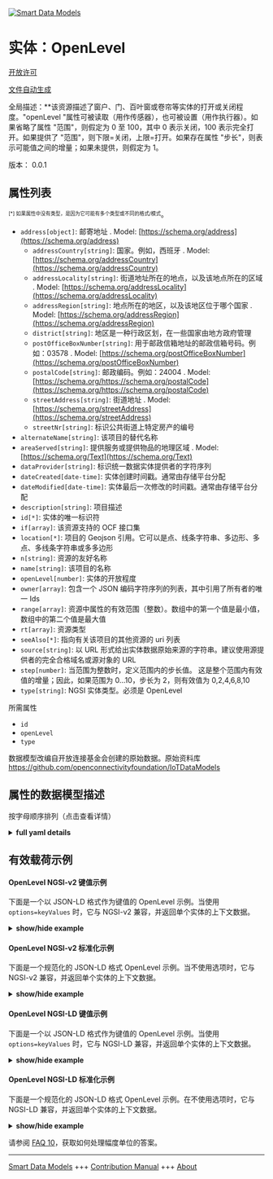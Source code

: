 <!-- 10-Header -->    
[![Smart Data Models](https://smartdatamodels.org/wp-content/uploads/2022/01/SmartDataModels_logo.png "Logo")](https://smartdatamodels.org)    
实体：OpenLevel    
============<!-- /10-Header -->    
<!-- 15-License -->    
[开放许可](https://github.com/smart-data-models//dataModel.OCF/blob/master/OpenLevel/LICENSE.md)    
[文件自动生成](https://docs.google.com/presentation/d/e/2PACX-1vTs-Ng5dIAwkg91oTTUdt8ua7woBXhPnwavZ0FxgR8BsAI_Ek3C5q97Nd94HS8KhP-r_quD4H0fgyt3/pub?start=false&loop=false&delayms=3000#slide=id.gb715ace035_0_60)    
<!-- /15-License -->    
<!-- 20-Description -->    
全局描述：**该资源描述了窗户、门、百叶窗或卷帘等实体的打开或关闭程度。"openLevel "属性可被读取（用作传感器），也可被设置（用作执行器）。如果省略了属性 "范围"，则假定为 0 至 100，其中 0 表示关闭，100 表示完全打开。如果提供了 "范围"，则下限=关闭，上限=打开。如果存在属性 "步长"，则表示可能值之间的增量；如果未提供，则假定为 1。    
版本： 0.0.1    
<!-- /20-Description -->    
<!-- 30-PropertiesList -->    
## 属性列表    
<sup><sub>[*] 如果属性中没有类型，是因为它可能有多个类型或不同的格式/模式</sub></sup>。    
- `address[object]`: 邮寄地址  . Model: [https://schema.org/address](https://schema.org/address)	- `addressCountry[string]`: 国家。例如，西班牙  . Model: [https://schema.org/addressCountry](https://schema.org/addressCountry)    
	- `addressLocality[string]`: 街道地址所在的地点，以及该地点所在的区域  . Model: [https://schema.org/addressLocality](https://schema.org/addressLocality)    
	- `addressRegion[string]`: 地点所在的地区，以及该地区位于哪个国家  . Model: [https://schema.org/addressRegion](https://schema.org/addressRegion)    
	- `district[string]`: 地区是一种行政区划，在一些国家由地方政府管理      
	- `postOfficeBoxNumber[string]`: 用于邮政信箱地址的邮政信箱号码。例如：03578  . Model: [https://schema.org/postOfficeBoxNumber](https://schema.org/postOfficeBoxNumber)    
	- `postalCode[string]`: 邮政编码。例如：24004  . Model: [https://schema.org/https://schema.org/postalCode](https://schema.org/https://schema.org/postalCode)    
	- `streetAddress[string]`: 街道地址  . Model: [https://schema.org/streetAddress](https://schema.org/streetAddress)    
	- `streetNr[string]`: 标识公共街道上特定房产的编号      
- `alternateName[string]`: 该项目的替代名称  - `areaServed[string]`: 提供服务或提供物品的地理区域  . Model: [https://schema.org/Text](https://schema.org/Text)- `dataProvider[string]`: 标识统一数据实体提供者的字符序列  - `dateCreated[date-time]`: 实体创建时间戳。通常由存储平台分配  - `dateModified[date-time]`: 实体最后一次修改的时间戳。通常由存储平台分配  - `description[string]`: 项目描述  - `id[*]`: 实体的唯一标识符  - `if[array]`: 该资源支持的 OCF 接口集  - `location[*]`: 项目的 Geojson 引用。它可以是点、线条字符串、多边形、多点、多线条字符串或多多边形  - `n[string]`: 资源的友好名称  - `name[string]`: 该项目的名称  - `openLevel[number]`: 实体的开放程度  - `owner[array]`: 包含一个 JSON 编码字符序列的列表，其中引用了所有者的唯一 Ids  - `range[array]`: 资源中属性的有效范围（整数）。数组中的第一个值是最小值，数组中的第二个值是最大值  - `rt[array]`: 资源类型  - `seeAlso[*]`: 指向有关该项目的其他资源的 uri 列表  - `source[string]`: 以 URL 形式给出实体数据原始来源的字符串。建议使用源提供者的完全合格域名或源对象的 URL  - `step[number]`: 当范围为整数时，定义范围内的步长值。  这是整个范围内有效值的增量；因此，如果范围为 0...10，步长为 2，则有效值为 0,2,4,6,8,10  - `type[string]`: NGSI 实体类型。必须是 OpenLevel  <!-- /30-PropertiesList -->    
<!-- 35-RequiredProperties -->    
所需属性    
- `id`  - `openLevel`  - `type`  <!-- /35-RequiredProperties -->    
<!-- 40-RequiredProperties -->    
数据模型改编自开放连接基金会创建的原始数据。原始资料库 https://github.com/openconnectivityfoundation/IoTDataModels    
<!-- /40-RequiredProperties -->    
<!-- 50-DataModelHeader -->    
## 属性的数据模型描述    
按字母顺序排列（点击查看详情）    
<!-- /50-DataModelHeader -->    
<!-- 60-ModelYaml -->    
<details><summary><strong>full yaml details</strong></summary>      
```yaml    
OpenLevel:      
  description: 'This Resource describes how open or ajar an entity such as a window, door, blind or shutter is.The Property ''openLevel'' can be read (acting as a sensor).The ''openLevel'' can also be set (acting as an actuator).The ''openLevel'' is device dependent across the range provided.When the Property ''range'' is omitted then 0 to 100 is assumed where 0 means closed, 100 means fully open.If a ''range'' is provided then the lower bound=closed, upper bound=open.If Property ''step'' is present then it represents the increment between possible values; if not provided 1 is assumed.'      
  properties:      
    address:      
      description: The mailing address      
      properties:      
        addressCountry:      
          description: 'The country. For example, Spain'      
          type: string      
          x-ngsi:      
            model: https://schema.org/addressCountry      
            type: Property      
        addressLocality:      
          description: 'The locality in which the street address is, and which is in the region'      
          type: string      
          x-ngsi:      
            model: https://schema.org/addressLocality      
            type: Property      
        addressRegion:      
          description: 'The region in which the locality is, and which is in the country'      
          type: string      
          x-ngsi:      
            model: https://schema.org/addressRegion      
            type: Property      
        district:      
          description: 'A district is a type of administrative division that, in some countries, is managed by the local government'      
          type: string      
          x-ngsi:      
            type: Property      
        postOfficeBoxNumber:      
          description: 'The post office box number for PO box addresses. For example, 03578'      
          type: string      
          x-ngsi:      
            model: https://schema.org/postOfficeBoxNumber      
            type: Property      
        postalCode:      
          description: 'The postal code. For example, 24004'      
          type: string      
          x-ngsi:      
            model: https://schema.org/https://schema.org/postalCode      
            type: Property      
        streetAddress:      
          description: The street address      
          type: string      
          x-ngsi:      
            model: https://schema.org/streetAddress      
            type: Property      
        streetNr:      
          description: Number identifying a specific property on a public street      
          type: string      
          x-ngsi:      
            type: Property      
      type: object      
      x-ngsi:      
        model: https://schema.org/address      
        type: Property      
    alternateName:      
      description: An alternative name for this item      
      type: string      
      x-ngsi:      
        type: Property      
    areaServed:      
      description: The geographic area where a service or offered item is provided      
      type: string      
      x-ngsi:      
        model: https://schema.org/Text      
        type: Property      
    dataProvider:      
      description: A sequence of characters identifying the provider of the harmonised data entity      
      type: string      
      x-ngsi:      
        type: Property      
    dateCreated:      
      description: Entity creation timestamp. This will usually be allocated by the storage platform      
      format: date-time      
      type: string      
      x-ngsi:      
        type: Property      
    dateModified:      
      description: Timestamp of the last modification of the entity. This will usually be allocated by the storage platform      
      format: date-time      
      type: string      
      x-ngsi:      
        type: Property      
    description:      
      description: A description of this item      
      type: string      
      x-ngsi:      
        type: Property      
    id:      
      anyOf:      
        - description: Identifier format of any NGSI entity      
          maxLength: 256      
          minLength: 1      
          pattern: ^[\w\-\.\{\}\$\+\*\[\]`|~^@!,:\\]+$      
          type: string      
          x-ngsi:      
            type: Property      
        - description: Identifier format of any NGSI entity      
          format: uri      
          type: string      
          x-ngsi:      
            type: Property      
      description: Unique identifier of the entity      
      x-ngsi:      
        type: Property      
    if:      
      description: The OCF Interface set supported by this Resource      
      items:      
        enum:      
          - oic.if.a      
          - oic.if.baseline      
        type: string      
      minItems: 2      
      readOnly: true      
      type: array      
      uniqueItems: true      
      x-ngsi:      
        type: Property      
    location:      
      description: 'Geojson reference to the item. It can be Point, LineString, Polygon, MultiPoint, MultiLineString or MultiPolygon'      
      oneOf:      
        - description: Geojson reference to the item. Point      
          properties:      
            bbox:      
              items:      
                type: number      
              minItems: 4      
              type: array      
            coordinates:      
              items:      
                type: number      
              minItems: 2      
              type: array      
            type:      
              enum:      
                - Point      
              type: string      
          required:      
            - type      
            - coordinates      
          title: GeoJSON Point      
          type: object      
          x-ngsi:      
            type: GeoProperty      
        - description: Geojson reference to the item. LineString      
          properties:      
            bbox:      
              items:      
                type: number      
              minItems: 4      
              type: array      
            coordinates:      
              items:      
                items:      
                  type: number      
                minItems: 2      
                type: array      
              minItems: 2      
              type: array      
            type:      
              enum:      
                - LineString      
              type: string      
          required:      
            - type      
            - coordinates      
          title: GeoJSON LineString      
          type: object      
          x-ngsi:      
            type: GeoProperty      
        - description: Geojson reference to the item. Polygon      
          properties:      
            bbox:      
              items:      
                type: number      
              minItems: 4      
              type: array      
            coordinates:      
              items:      
                items:      
                  items:      
                    type: number      
                  minItems: 2      
                  type: array      
                minItems: 4      
                type: array      
              type: array      
            type:      
              enum:      
                - Polygon      
              type: string      
          required:      
            - type      
            - coordinates      
          title: GeoJSON Polygon      
          type: object      
          x-ngsi:      
            type: GeoProperty      
        - description: Geojson reference to the item. MultiPoint      
          properties:      
            bbox:      
              items:      
                type: number      
              minItems: 4      
              type: array      
            coordinates:      
              items:      
                items:      
                  type: number      
                minItems: 2      
                type: array      
              type: array      
            type:      
              enum:      
                - MultiPoint      
              type: string      
          required:      
            - type      
            - coordinates      
          title: GeoJSON MultiPoint      
          type: object      
          x-ngsi:      
            type: GeoProperty      
        - description: Geojson reference to the item. MultiLineString      
          properties:      
            bbox:      
              items:      
                type: number      
              minItems: 4      
              type: array      
            coordinates:      
              items:      
                items:      
                  items:      
                    type: number      
                  minItems: 2      
                  type: array      
                minItems: 2      
                type: array      
              type: array      
            type:      
              enum:      
                - MultiLineString      
              type: string      
          required:      
            - type      
            - coordinates      
          title: GeoJSON MultiLineString      
          type: object      
          x-ngsi:      
            type: GeoProperty      
        - description: Geojson reference to the item. MultiLineString      
          properties:      
            bbox:      
              items:      
                type: number      
              minItems: 4      
              type: array      
            coordinates:      
              items:      
                items:      
                  items:      
                    items:      
                      type: number      
                    minItems: 2      
                    type: array      
                  minItems: 4      
                  type: array      
                type: array      
              type: array      
            type:      
              enum:      
                - MultiPolygon      
              type: string      
          required:      
            - type      
            - coordinates      
          title: GeoJSON MultiPolygon      
          type: object      
          x-ngsi:      
            type: GeoProperty      
      x-ngsi:      
        type: GeoProperty      
    n:      
      description: Friendly name of the Resource      
      maxLength: 64      
      readOnly: true      
      type: string      
      x-ngsi:      
        type: Property      
    name:      
      description: The name of this item      
      type: string      
      x-ngsi:      
        type: Property      
    openLevel:      
      description: How open or ajar the entity is      
      type: number      
      x-ngsi:      
        type: Property      
    owner:      
      description: A List containing a JSON encoded sequence of characters referencing the unique Ids of the owner(s)      
      items:      
        anyOf:      
          - description: Identifier format of any NGSI entity      
            maxLength: 256      
            minLength: 1      
            pattern: ^[\w\-\.\{\}\$\+\*\[\]`|~^@!,:\\]+$      
            type: string      
            x-ngsi:      
              type: Property      
          - description: Identifier format of any NGSI entity      
            format: uri      
            type: string      
            x-ngsi:      
              type: Property      
        description: Unique identifier of the entity      
        x-ngsi:      
          type: Property      
      type: array      
      x-ngsi:      
        type: Property      
    range:      
      description: 'The valid range for the Property in the Resource as an integer. The first value in the array is the minimum value, the second value in the array is the maximum value'      
      items:      
        type: integer      
      maxItems: 2      
      minItems: 2      
      readOnly: true      
      type: array      
      x-ngsi:      
        type: Property      
    rt:      
      description: The Resource Type      
      items:      
        enum:      
          - oic.r.openlevel      
        maxLength: 64      
        type: string      
      minItems: 1      
      readOnly: true      
      type: array      
      uniqueItems: true      
      x-ngsi:      
        type: Property      
    seeAlso:      
      description: list of uri pointing to additional resources about the item      
      oneOf:      
        - items:      
            format: uri      
            type: string      
          minItems: 1      
          type: array      
        - format: uri      
          type: string      
      x-ngsi:      
        type: Property      
    source:      
      description: 'A sequence of characters giving the original source of the entity data as a URL. Recommended to be the fully qualified domain name of the source provider, or the URL to the source object'      
      type: string      
      x-ngsi:      
        type: Property      
    step:      
      description: 'Step value across the defined range when the range is an integer.  This is the increment for valid values across the range; so if range is 0..10 and step is 2 then valid values are 0,2,4,6,8,10'      
      readOnly: true      
      type: number      
      x-ngsi:      
        type: Property      
    type:      
      description: NGSI entity type. It has to be OpenLevel      
      enum:      
        - OpenLevel      
      type: string      
      x-ngsi:      
        type: Property      
  required:      
    - openLevel      
    - id      
    - type      
  type: object      
  x-derived-from: https://raw.githubusercontent.com/openconnectivityfoundation/IoTDataModels/master/OpenLevelResURI.swagger.json      
  x-disclaimer: 'Redistribution and use in source and binary forms, with or without modification, are permitted  provided that the license conditions are met. Copyleft (c) 2022 Contributors to Smart Data Models Program'      
  x-license-url: https://github.com/smart-data-models/dataModel.OCF/blob/master/OpenLevel/LICENSE.md      
  x-model-schema: https://smart-data-models.github.io/dataModel.OCF/OpenLevel/schema.json      
  x-model-tags: OCF      
  x-version: 0.0.1      
```    
</details>      
<!-- /60-ModelYaml -->    
<!-- 70-MiddleNotes -->    
<!-- /70-MiddleNotes -->    
<!-- 80-Examples -->    
## 有效载荷示例    
#### OpenLevel NGSI-v2 键值示例    
下面是一个以 JSON-LD 格式作为键值的 OpenLevel 示例。当使用 `options=keyValues` 时，它与 NGSI-v2 兼容，并返回单个实体的上下文数据。    
<details><summary><strong>show/hide example</strong></summary>      
```json  
{  
  "id": "urn:ngsi-ld:OpenLevel:id:SHHZ:09753513",  
  "dateCreated": "1979-09-12T17:12:57Z",  
  "dateModified": "2006-12-14T02:07:28Z",  
  "source": "Ball floor meet usually. Feeling fact by four. Data son natural explain before something first.",  
  "name": "Contain start almost wonder employee. Bed serious theory type.",  
  "alternateName": "Raise study modern miss dog Democrat quickly. Often l",  
  "description": "Party main picture suddenly drug rule. Relate head color international.",  
  "dataProvider": "Situation talk despite stage. Own available buy country store build before.",  
  "owner": [  
    "urn:ngsi-ld:OpenLevel:items:GXZB:10903217",  
    "urn:ngsi-ld:OpenLevel:items:CUJL:08691413"  
  ],  
  "seeAlso": [  
    "urn:ngsi-ld:OpenLevel:items:WMGI:62087091"  
  ],  
  "location": {  
    "type": "Point",  
    "coordinates": [  
      6.2489555,  
      72.445376  
    ]  
  },  
  "address": {  
    "streetAddress": "Recently data should small. Suddenly garden economy others. Program actually race tonight themselves true.",  
    "addressLocality": "Study economy night actually score from. Name care several. Good explain grow water plant perform resource.",  
    "addressRegion": "Stock ball organization recognize civi",  
    "addressCountry": "Those traditional page a although for study. Speak themselves speech. Nature white without study candidate.",  
    "postalCode": "Wear individual about add senior woman.",  
    "postOfficeBoxNumber": "Best budget power them evidence without beyond take. Physical against trial son break either. Stage",  
    "streetNr": "Fire happen nothing support suffer which parent. Republican total policy head Mrs debate onto.",  
    "district": "Character four smile responsibility."  
  },  
  "areaServed": "Along especially change on guess writer can boy. Value film tax rock few. Federal board night loss front something.",  
  "rt": [  
    "oic.r.openlevel"  
  ],  
  "openLevel": 864,  
  "n": "American whole magazine truth stop whose. On traditional measu",  
  "range": [  
    864,  
    864  
  ],  
  "step": 864,  
  "if": [  
    "oic.if.baseline",  
    "oic.if.a"  
  ],  
  "type": "OpenLevel"  
}  
```  
</details>    
#### OpenLevel NGSI-v2 标准化示例    
下面是一个规范化的 JSON-LD 格式 OpenLevel 示例。当不使用选项时，它与 NGSI-v2 兼容，并返回单个实体的上下文数据。    
<details><summary><strong>show/hide example</strong></summary>      
```json  
{  
  "id": "urn:ngsi-ld:OpenLevel:id:SHHZ:09753513",  
  "dateCreated": {  
    "type": "DateTime",  
    "value": "1979-09-12T17:12:57Z"  
  },  
  "dateModified": {  
    "type": "DateTime",  
    "value": "2006-12-14T02:07:28Z"  
  },  
  "source": {  
    "type": "Text",  
    "value": "Ball floor meet usually. Feeling fact by four. Data son natural explain before something first."  
  },  
  "name": {  
    "type": "Text",  
    "value": "Contain start almost wonder employee. Bed serious theory type."  
  },  
  "alternateName": {  
    "type": "Text",  
    "value": "Raise study modern miss dog Democrat quickly. Often l"  
  },  
  "description": {  
    "type": "Text",  
    "value": "Party main picture suddenly drug rule. Relate head color international."  
  },  
  "dataProvider": {  
    "type": "Text",  
    "value": "Situation talk despite stage. Own available buy country store build before."  
  },  
  "owner": {  
    "type": "StructuredValue",  
    "value": [  
      "urn:ngsi-ld:OpenLevel:items:GXZB:10903217",  
      "urn:ngsi-ld:OpenLevel:items:CUJL:08691413"  
    ]  
  },  
  "seeAlso": {  
    "type": "StructuredValue",  
    "value": [  
      "urn:ngsi-ld:OpenLevel:items:WMGI:62087091"  
    ]  
  },  
  "location": {  
    "type": "geo:json",  
    "value": {  
      "type": "Point",  
      "coordinates": [  
        6.2489555,  
        72.445376  
      ]  
    }  
  },  
  "address": {  
    "type": "StructuredValue",  
    "value": {  
      "streetAddress": "Recently data should small. Suddenly garden economy others. Program actually race tonight themselves true.",  
      "addressLocality": "Study economy night actually score from. Name care several. Good explain grow water plant perform resource.",  
      "addressRegion": "Stock ball organization recognize civi",  
      "addressCountry": "Those traditional page a although for study. Speak themselves speech. Nature white without study candidate.",  
      "postalCode": "Wear individual about add senior woman.",  
      "postOfficeBoxNumber": "Best budget power them evidence without beyond take. Physical against trial son break either. Stage",  
      "streetNr": "Fire happen nothing support suffer which parent. Republican total policy head Mrs debate onto.",  
      "district": "Character four smile responsibility."  
    }  
  },  
  "areaServed": {  
    "type": "Text",  
    "value": "Along especially change on guess writer can boy. Value film tax rock few. Federal board night loss front something."  
  },  
  "rt": {  
    "type": "StructuredValue",  
    "value": [  
      "oic.r.openlevel"  
    ]  
  },  
  "openLevel": {  
    "type": "Number",  
    "value": 864  
  },  
  "n": {  
    "type": "Text",  
    "value": "American whole magazine truth stop whose. On traditional measu"  
  },  
  "range": {  
    "type": "StructuredValue",  
    "value": [  
      864,  
      864  
    ]  
  },  
  "step": {  
    "type": "Number",  
    "value": 864  
  },  
  "if": {  
    "type": "StructuredValue",  
    "value": [  
      "oic.if.baseline",  
      "oic.if.a"  
    ]  
  },  
  "type": "OpenLevel"  
}  
```  
</details>    
#### OpenLevel NGSI-LD 键值示例    
下面是一个以 JSON-LD 格式作为键值的 OpenLevel 示例。当使用 `options=keyValues` 时，它与 NGSI-LD 兼容，并返回单个实体的上下文数据。    
<details><summary><strong>show/hide example</strong></summary>      
```json  
{  
  "id": "urn:ngsi-ld:OpenLevel:id:SHHZ:09753513",  
  "dateCreated": "1979-09-12T17:12:57Z",  
  "dateModified": "2006-12-14T02:07:28Z",  
  "source": "Ball floor meet usually. Feeling fact by four. Data son natural explain before something first.",  
  "name": "Contain start almost wonder employee. Bed serious theory type.",  
  "alternateName": "Raise study modern miss dog Democrat quickly. Often l",  
  "description": "Party main picture suddenly drug rule. Relate head color international.",  
  "dataProvider": "Situation talk despite stage. Own available buy country store build before.",  
  "owner": [  
    "urn:ngsi-ld:OpenLevel:items:GXZB:10903217",  
    "urn:ngsi-ld:OpenLevel:items:CUJL:08691413"  
  ],  
  "seeAlso": [  
    "urn:ngsi-ld:OpenLevel:items:WMGI:62087091"  
  ],  
  "location": {  
    "type": "Point",  
    "coordinates": [  
      6.2489555,  
      72.445376  
    ]  
  },  
  "address": {  
    "streetAddress": "Recently data should small. Suddenly garden economy others. Program actually race tonight themselves true.",  
    "addressLocality": "Study economy night actually score from. Name care several. Good explain grow water plant perform resource.",  
    "addressRegion": "Stock ball organization recognize civi",  
    "addressCountry": "Those traditional page a although for study. Speak themselves speech. Nature white without study candidate.",  
    "postalCode": "Wear individual about add senior woman.",  
    "postOfficeBoxNumber": "Best budget power them evidence without beyond take. Physical against trial son break either. Stage",  
    "streetNr": "Fire happen nothing support suffer which parent. Republican total policy head Mrs debate onto.",  
    "district": "Character four smile responsibility."  
  },  
  "areaServed": "Along especially change on guess writer can boy. Value film tax rock few. Federal board night loss front something.",  
  "rt": [  
    "oic.r.openlevel"  
  ],  
  "openLevel": 864,  
  "n": "American whole magazine truth stop whose. On traditional measu",  
  "range": [  
    864,  
    864  
  ],  
  "step": 864,  
  "if": [  
    "oic.if.baseline",  
    "oic.if.a"  
  ],  
  "type": "OpenLevel",  
  "@context": [  
    "https://smartdatamodels.org/context.jsonld"  
  ]  
}  
```  
</details>    
#### OpenLevel NGSI-LD 标准化示例    
下面是一个规范化的 JSON-LD 格式 OpenLevel 示例。在不使用选项时，它与 NGSI-LD 兼容，并返回单个实体的上下文数据。    
<details><summary><strong>show/hide example</strong></summary>      
```json  
{  
    "id": "urn:ngsi-ld:OpenLevel:id:SHHZ:09753513",  
    "dateCreated": {  
        "type": "Property",  
        "value": {  
            "@type": "DateTime",  
            "@value": "1979-09-12T17:12:57Z"  
        }  
    },  
    "dateModified": {  
        "type": "Property",  
        "value": {  
            "@type": "DateTime",  
            "@value": "2006-12-14T02:07:28Z"  
        }  
    },  
    "source": {  
        "type": "Property",  
        "value": "Ball floor meet usually. Feeling fact by four. Data son natural explain before something first."  
    },  
    "name": {  
        "type": "Property",  
        "value": "Contain start almost wonder employee. Bed serious theory type."  
    },  
    "alternateName": {  
        "type": "Property",  
        "value": "Raise study modern miss dog Democrat quickly. Often l"  
    },  
    "description": {  
        "type": "Property",  
        "value": "Party main picture suddenly drug rule. Relate head color international."  
    },  
    "dataProvider": {  
        "type": "Property",  
        "value": "Situation talk despite stage. Own available buy country store build before."  
    },  
    "owner": {  
        "type": "Property",  
        "value": [  
            "urn:ngsi-ld:OpenLevel:items:GXZB:10903217",  
            "urn:ngsi-ld:OpenLevel:items:CUJL:08691413"  
        ]  
    },  
    "seeAlso": {  
        "type": "Property",  
        "value": [  
            "urn:ngsi-ld:OpenLevel:items:WMGI:62087091"  
        ]  
    },  
    "location": {  
        "type": "GeoProperty",  
        "value": {  
            "type": "Point",  
            "coordinates": [  
                6.2489555,  
                72.445376  
            ]  
        }  
    },  
    "address": {  
        "type": "Property",  
        "value": {  
            "streetAddress": "Recently data should small. Suddenly garden economy others. Program actually race tonight themselves true.",  
            "addressLocality": "Study economy night actually score from. Name care several. Good explain grow water plant perform resource.",  
            "addressRegion": "Stock ball organization recognize civi",  
            "addressCountry": "Those traditional page a although for study. Speak themselves speech. Nature white without study candidate.",  
            "postalCode": "Wear individual about add senior woman.",  
            "postOfficeBoxNumber": "Best budget power them evidence without beyond take. Physical against trial son break either. Stage",  
            "streetNr": "Fire happen nothing support suffer which parent. Republican total policy head Mrs debate onto.",  
            "district": "Character four smile responsibility."  
        }  
    },  
    "areaServed": {  
        "type": "Property",  
        "value": "Along especially change on guess writer can boy. Value film tax rock few. Federal board night loss front something."  
    },  
    "rt": {  
        "type": "Property",  
        "value": [  
            "oic.r.openlevel"  
        ]  
    },  
    "openLevel": {  
        "type": "Property",  
        "value": 864  
    },  
    "n": {  
        "type": "Property",  
        "value": "American whole magazine truth stop whose. On traditional measu"  
    },  
    "range": {  
        "type": "Property",  
        "value": [  
            864,  
            864  
        ]  
    },  
    "step": {  
        "type": "Property",  
        "value": 864  
    },  
    "if": {  
        "type": "Property",  
        "value": [  
            "oic.if.baseline",  
            "oic.if.a"  
        ]  
    },  
    "type": "OpenLevel",  
    "@context": [  
        "https://smartdatamodels.org/context.jsonld"  
    ]  
}  
```  
</details><!-- /80-Examples -->    
<!-- 90-FooterNotes -->    
<!-- /90-FooterNotes -->    
<!-- 95-Units -->    
请参阅 [FAQ 10](https://smartdatamodels.org/index.php/faqs/)，获取如何处理幅度单位的答案。    
<!-- /95-Units -->    
<!-- 97-LastFooter -->    
---    
[Smart Data Models](https://smartdatamodels.org) +++ [Contribution Manual](https://bit.ly/contribution_manual) +++ [About](https://bit.ly/Introduction_SDM)<!-- /97-LastFooter -->    
